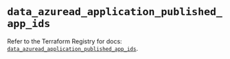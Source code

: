 # `data_azuread_application_published_app_ids`

Refer to the Terraform Registry for docs: [`data_azuread_application_published_app_ids`](https://registry.terraform.io/providers/hashicorp/azuread/3.6.0/docs/data-sources/application_published_app_ids).
